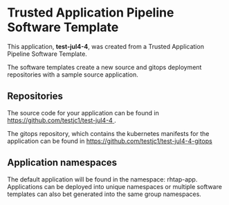 # Trusted Application Pipeline Software Template

This application, **test-jul4-4**, was created from a Trusted Application Pipeline Software Template.

The software templates create a new source and gitops deployment repositories with a sample source application. 

## Repositories

The source code for your application can be found in [https://github.com/testjc1/test-jul4-4 ](https://github.com/testjc1/test-jul4-4 ).
 
The gitops repository, which contains the kubernetes manifests for the application can be found in 
[https://github.com/testjc1/test-jul4-4-gitops ](https://github.com/testjc1/test-jul4-4-gitops ) 

## Application namespaces 

The default application will be found in the namespace: rhtap-app. Applications can be deployed into unique namespaces or multiple software templates can also bet generated into the same group namespaces.  